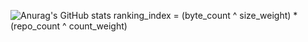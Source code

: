 ![Anurag's GitHub stats](https://github-readme-stats.vercel.app/api?username=ariyanSahebghalam&show_icons=true&theme=transparent)
ranking_index = (byte_count ^ size_weight) * (repo_count ^ count_weight)
